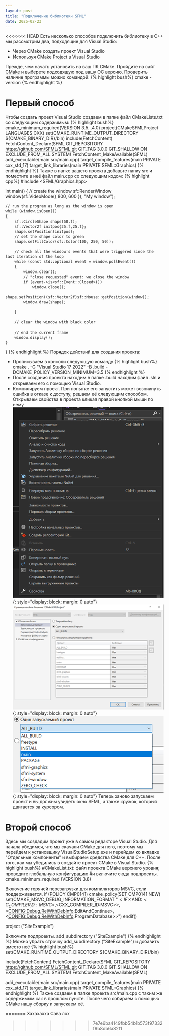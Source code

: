 ```yaml
---
layout: post
title: "Подключение библиотеки SFML"
date: 2025-02-23
---
```

<<<<<<< HEAD
Есть несколько способов подключить библиотеку в C++ мы рассмотрим два, подходящие для Visual Studio:
* Через CMake создать проект Visual Studio
* Используя CMake Project в Visual Studio

Прежде, чем начать установить на ваш ПК CMake. Пройдите на сайт
[CMake][cmake] и выберете подходящую под вашу ОС версию. Проверить наличие программы можно командой:
{% highlight bush%}
cmake -version
{% endhighlight %}
# Первый способ
Чтобы создать проект Visual Studio создаем в папке файл CMakeLists.txt со следующим
содержимым:
{% highlight bush%}
cmake_minimum_required(VERSION 3.5...4.0)
project(CMakeSFMLProject LANGUAGES CXX)
set(CMAKE_RUNTIME_OUTPUT_DIRECTORY ${CMAKE_BINARY_DIR}/bin)
include(FetchContent)
FetchContent_Declare(SFML
    GIT_REPOSITORY https://github.com/SFML/SFML.git
    GIT_TAG 3.0.0
    GIT_SHALLOW ON
    EXCLUDE_FROM_ALL
    SYSTEM)
FetchContent_MakeAvailable(SFML)
add_executable(main src/main.cpp)
target_compile_features(main PRIVATE cxx_std_17)
target_link_libraries(main PRIVATE SFML::Graphics)
{% endhighlight %}
Также в папке вашего проекта добавьте папку src и поместите в неё файл main.cpp со следующим кодом:
{% highlight cpp%}
#include <SFML/Graphics.hpp>

int main()
{
    // create the window
    sf::RenderWindow window(sf::VideoMode({ 800, 600 }), "My window");

    // run the program as long as the window is open
    while (window.isOpen())
    {
        sf::CircleShape shape(50.f);
        sf::Vector2f initpos{25.f,25.f};
        shape.setPosition(initpos);
        // set the shape color to green
        shape.setFillColor(sf::Color(100, 250, 50));

        // check all the window's events that were triggered since the last iteration of the loop
        while (const std::optional event = window.pollEvent())
        {
            window.clear();
            // "close requested" event: we close the window
            if (event->is<sf::Event::Closed>())
                window.close();
            shape.setPosition((sf::Vector2f)sf::Mouse::getPosition(window));
            window.draw(shape);
            
        }

        // clear the window with black color

        // end the current frame
        window.display();
    }
}
{% endhighlight %}
 Порядок действий для создания проекта:
- Прописываем в консоли следующую команду
  {% highlight bush%} cmake . -G "Visual Studio 17 2022" -B .build -DCMAKE_POLICY_VERSION_MINIMUM=3.5 {% endhighlight %}
- После создания проекта находим в папке .build находим файл .sln и открываем его с помощью Visual Studio.
- Компилируем проект. При попытке его запустить может возникнуть ошибка в отказе к доступу, решаем её следующим способом. Открываем свойства в проекта кликая правой кнопкой мыши по нему
![Image](/assets/cmake/img/1.png){: style="display: block; margin: 0 auto"} 
![Image](/assets/cmake/img/2.png){: style="display: block; margin: 0 auto"} 
![Image](/assets/cmake/img/3.png){: style="display: block; margin: 0 auto"} 
Теперь заново запускаем проект и вы должны увидеть окно SFML, а также кружок, который двигается за курсором.

# Второй способ
Здесь мы создадим проект уже в самом редакторе Visual Studio. Для начала убедимся, что мы скачали CMake для него, поэтому мы перейдем 
к установщику VisualStudioSetup.exe и перейдем ко вкладке "Отдельные компоненты" и выбираем средства CMake для C++. После того, как мы 
убедились в создайте проект CMake в Visual Studio.
{% highlight bush%}
#CMakeList.txt: файл проекта CMake верхнего уровня; проведите глобальную конфигурацию
#и включите сюда подпроекты.
cmake_minimum_required (VERSION 3.8)

Включение горячей перезагрузки для компиляторов MSVC, если поддерживается.
if (POLICY CMP0141)
  cmake_policy(SET CMP0141 NEW)
  set(CMAKE_MSVC_DEBUG_INFORMATION_FORMAT "$<IF:$<AND:$<C_COMPILER_ID:MSVC>,$<CXX_COMPILER_ID:MSVC>>,$<$<CONFIG:Debug,RelWithDebInfo>:EditAndContinue>,$<$<CONFIG:Debug,RelWithDebInfo>:ProgramDatabase>>")
endif()

project ("SiteExample")

Включите подпроекты.
add_subdirectory ("SiteExample")
{% endhighlight %}
Можно убрать строчку add_subdirectory ("SiteExample") и добавить вместо неё
{% highlight bush%}
set(CMAKE_RUNTIME_OUTPUT_DIRECTORY ${CMAKE_BINARY_DIR}/bin)

include(FetchContent)
FetchContent_Declare(SFML
    GIT_REPOSITORY https://github.com/SFML/SFML.git
    GIT_TAG 3.0.0
    GIT_SHALLOW ON
    EXCLUDE_FROM_ALL
    SYSTEM)
FetchContent_MakeAvailable(SFML)

add_executable(main src/main.cpp)
target_compile_features(main PRIVATE cxx_std_17)
target_link_libraries(main PRIVATE SFML::Graphics)
{% endhighlight %}
Также создаем в папке проекта src/main.cpp с таким же содержимым как в прошлом пункте.
После чего собираем с помощью CMake нашу сборку и запускаем её.

[cmake]: https://cmake.org/download/
=======
Хахахахха Сава лох
>>>>>>> 7e7e6ba4149fbb54b1b573f97332f9b8db6a82f1
